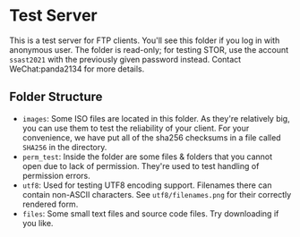 # Test Server

This is a test server for FTP clients. You'll see this folder if you log in with anonymous user. The folder is read-only; for testing STOR, use the account `ssast2021` with the previously given password instead. Contact WeChat:panda2134 for more details.

## Folder Structure

- `images`: Some ISO files are located in this folder. As they're relatively big, you can use them to test the reliability of your client. For your convenience, we have put all of the sha256 checksums in a file called `SHA256` in the directory.
- `perm_test`: Inside the folder are some files & folders that you cannot open due to lack of permission. They're used to test handling of permission errors.
- `utf8`: Used for testing UTF8 encoding support. Filenames there can contain non-ASCII characters. See `utf8/filenames.png` for their correctly rendered form.
- `files`: Some small text files and source code files. Try downloading if you like.

